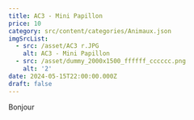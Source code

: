 ```yaml
---
title: AC3 - Mini Papillon
price: 10
category: src/content/categories/Animaux.json
imgSrcList:
  - src: /asset/AC3 r.JPG
    alt: AC3 - Mini Papillon
  - src: /asset/dummy_2000x1500_ffffff_cccccc.png
    alt: '2'
date: 2024-05-15T22:00:00.000Z
draft: false
---
```


Bonjour
